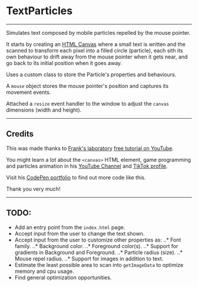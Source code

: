 # TextParticles
---

Simulates text composed by mobile particles repelled by the mouse pointer.

It starts by creating an [HTML Canvas](https://developer.mozilla.org/ms/docs/HTML/Canvas) where a small text is written and the scanned to transform each pixel into a filled circle (particle), each sith its own behaviour to drift away from the mouse pointer when it gets near, and go back to its initial position when it goes away.

Uses a custom class to store the Particle's properties and behaviours. 

A `mouse` object stores the mouse pointer's position and captures 
its movement events.

Attached a `resize` event handler to the window to adjust the `canvas` dimensions (width and height).

---

## Credits

This was made thanks to [Frank's laboratory](https://twitter.com/code_laboratory) [free tutorial on YouTube](https://www.youtube.com/watch?v=XGioNBHrFU4).

You might learn a lot about the `<canvas>` HTML element, game programming and particles animation in his [YouTube Channel](https://www.youtube.com/channel/UCEqc149iR-ALYkGM6TG-7vQ) and [TikTok profile](https://www.tiktok.com/@franks_laboratory).

Visit his [CodePen portfolio](https://codepen.io/franksLaboratory) to find out more code like this.

Thank you very much!

---

## TODO:

* Add an entry point from the `index.html` page.
* Accept input from the user to change the text shown.
* Accept input from the user to customize other properties as:
..* Font family.
..* Background color.
..* Foreground color(s).
..* Support for gradients in Background and Foreground.
..* Particle radius (size).
..* Mouse repel radius.
..* Support for images in addition to text.
* Estimate the least possible area to scan into `getImageData` to optimize memory and cpu usage.
* Find general optimization opportunities.